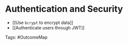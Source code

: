 # Authentication and Security

- [[Use `bcrypt` to encrypt data]]
- [[Authenticate users through JWT]]

Tags: #OutcomeMap 